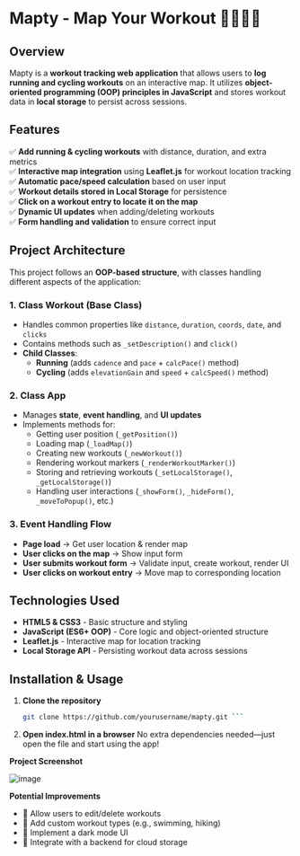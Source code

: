 # **Mapty - Map Your Workout 🏃‍♂️🚴‍♀️**

## **Overview**
Mapty is a **workout tracking web application** that allows users to **log running and cycling workouts** on an interactive map. It utilizes **object-oriented programming (OOP) principles in JavaScript** and stores workout data in **local storage** to persist across sessions.

## **Features**
✅ **Add running & cycling workouts** with distance, duration, and extra metrics  
✅ **Interactive map integration** using **Leaflet.js** for workout location tracking  
✅ **Automatic pace/speed calculation** based on user input  
✅ **Workout details stored in Local Storage** for persistence  
✅ **Click on a workout entry to locate it on the map**  
✅ **Dynamic UI updates** when adding/deleting workouts  
✅ **Form handling and validation** to ensure correct input  

## **Project Architecture**
This project follows an **OOP-based structure**, with classes handling different aspects of the application:

### **1. Class Workout (Base Class)**
- Handles common properties like `distance`, `duration`, `coords`, `date`, and `clicks`
- Contains methods such as `_setDescription()` and `click()`
- **Child Classes**:
  - **Running** (adds `cadence` and `pace` + `calcPace()` method)
  - **Cycling** (adds `elevationGain` and `speed` + `calcSpeed()` method)

### **2. Class App**
- Manages **state**, **event handling**, and **UI updates**
- Implements methods for:
  - Getting user position (`_getPosition()`)
  - Loading map (`_loadMap()`)
  - Creating new workouts (`_newWorkout()`)
  - Rendering workout markers (`_renderWorkoutMarker()`)
  - Storing and retrieving workouts (`_setLocalStorage()`, `_getLocalStorage()`)
  - Handling user interactions (`_showForm()`, `_hideForm()`, `_moveToPopup()`, etc.)

### **3. Event Handling Flow**
- **Page load** → Get user location & render map
- **User clicks on the map** → Show input form
- **User submits workout form** → Validate input, create workout, render UI
- **User clicks on workout entry** → Move map to corresponding location

## **Technologies Used**
- **HTML5 & CSS3** - Basic structure and styling  
- **JavaScript (ES6+ OOP)** - Core logic and object-oriented structure  
- **Leaflet.js** - Interactive map for location tracking  
- **Local Storage API** - Persisting workout data across sessions  

## **Installation & Usage**
1. **Clone the repository**
   ```sh
   git clone https://github.com/yourusername/mapty.git ```
2. **Open index.html in a browser**
No extra dependencies needed—just open the file and start using the app!

**Project Screenshot**

![image](https://github.com/user-attachments/assets/49416be7-75b3-4ba6-9653-98488d6b7fd2)


**Potential Improvements**
- 🚀 Allow users to edit/delete workouts
- 🚀 Add custom workout types (e.g., swimming, hiking)
- 🚀 Implement a dark mode UI
- 🚀 Integrate with a backend for cloud storage


